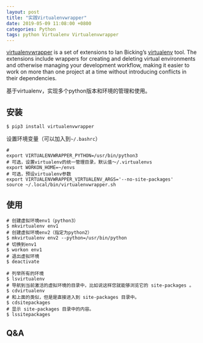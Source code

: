 ```yaml
---
layout: post
title: "实践Virtualenvwrapper"
date: 2019-05-09 11:08:00 +0800
categories: Python
tags: python Virtualenv Virtualenvwrapper
---
```



[virtualenvwrapper](https://virtualenvwrapper.readthedocs.io/en/latest/) is a set of extensions to Ian Bicking’s [virtualenv](https://pypi.python.org/pypi/virtualenv) tool. The extensions include wrappers for creating and deleting virtual environments and otherwise managing your development workflow, making it easier to work on more than one project at a time without introducing conflicts in their dependencies.

基于virtualenv，实现多个python版本和环境的管理和使用。

## 安装

```shell
$ pip3 install virtualenvwrapper
```

设置环境变量（可以加入到`~/.bashrc`）

```shell
# 
export VIRTUALENVWRAPPER_PYTHON=/usr/bin/python3
# 可选，设置virtualenv的统一管理目录，默认值～/.virtualenvs
export WORKON_HOME=~/envs
# 可选，预设virtualenv参数
export VIRTUALENVWRAPPER_VIRTUALENV_ARGS='--no-site-packages'
source ~/.local/bin/virtualenvwrapper.sh
```

## 使用

```shell
# 创建虚拟环境env1（python3）
$ mkvirtualenv env1
# 创建虚拟环境env2（指定为python2）
$ mkvirtualenv env2 --python=/usr/bin/python
# 切换到env1
$ workon env1
# 退出虚拟环境
$ deactivate

# 列举所有的环境
$ lsvirtualenv
# 导航到当前激活的虚拟环境的目录中，比如说这样您就能够浏览它的 site-packages 。
$ cdvirtualenv
# 和上面的类似，但是是直接进入到 site-packages 目录中。
$ cdsitepackages
# 显示 site-packages 目录中的内容。
$ lssitepackages
```



## Q&A

